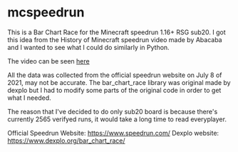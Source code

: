 # mcspeedrun

This is a Bar Chart Race for the Minecraft speedrun 1.16+ RSG sub20. I got this idea from the History of Minecraft speedrun video made by Abacaba and I wanted to see what I could do similarly in Python.

The video can be seen [here](https://www.youtube.com/watch?v=aDXXKYiHsa0)

 All the data was collected from the official speedrun website on July 8 of 2021, may not be accurate. The bar_chart_race library was original made by dexplo but I had to modify some parts of the original code in order to get what I needed.

The reason that I've decided to do only sub20 board is because there's currently 2565 verifyed runs, it would take a long time to read everyplayer.

Official Speedrun Website: https://www.speedrun.com/
Dexplo website: https://www.dexplo.org/bar_chart_race/
